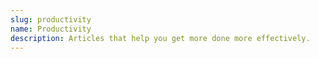 ```yaml
---
slug: productivity
name: Productivity
description: Articles that help you get more done more effectively.
---
```

